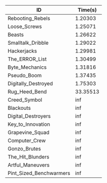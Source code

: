 |ID|Time(s)|
|-|-|
|Rebooting_Rebels|1.20303|
|Loose_Screws|1.25071|
|Beasts|1.26622|
|Smalltalk_Dribble|1.29022|
|Hackerjacks|1.29981|
|The_ERROR_List|1.30499|
|Byte_Mechanics|1.31816|
|Pseudo_Boom|1.37435|
|Digitally_Destroyed|1.75303|
|Rug_Heed_Bend|33.35513|
|Creed_Symbol|inf|
|Blackouts|inf|
|Digital_Destroyers|inf|
|Key_to_Innovation|inf|
|Grapevine_Squad|inf|
|Computer_Crew|inf|
|Gonzo_Brutes|inf|
|The_Hit_Blunders|inf|
|Artful_Maneuvers|inf|
|Pint_Sized_Benchwarmers|inf|
